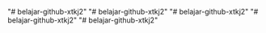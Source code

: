 "# belajar-github-xtkj2" 
"# belajar-github-xtkj2" 
"# belajar-github-xtkj2" 
"# belajar-github-xtkj2" 
"# belajar-github-xtkj2" 
